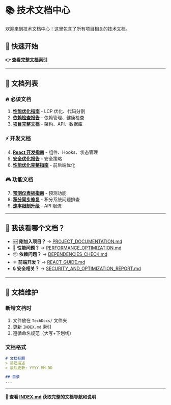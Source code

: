 # 📚 技术文档中心

欢迎来到技术文档中心！这里包含了所有项目相关的技术文档。

## 🚀 快速开始

**👉 [查看完整文档索引](./INDEX.md)**

---

## 📖 文档列表

### 🔥 必读文档
1. **[性能优化指南](./PERFORMANCE_OPTIMIZATION.md)** - LCP 优化、代码分割
2. **[依赖检查报告](./DEPENDENCIES_CHECK.md)** - 依赖管理、健康检查  
3. **[项目完整文档](./PROJECT_DOCUMENTATION.md)** - 架构、API、数据库

### ⚡ 开发文档
4. **[React 开发指南](./REACT_GUIDE.md)** - 组件、Hooks、状态管理
5. **[安全优化报告](./SECURITY_AND_OPTIMIZATION_REPORT.md)** - 安全策略
6. **[性能优化完整指南](./PERFORMANCE_OPTIMIZATION_GUIDE.md)** - 前后端优化

### 🎮 功能文档
7. **[预测仪表板指南](./PREDICTION_DASHBOARD_GUIDE.md)** - 预测功能
8. **[积分同步修复](./POINTS_SYNC_FIX.md)** - 积分系统问题排查
9. **[速率限制升级](./RATE_LIMITING_AUDIT_ERROR_UPGRADE_GUIDE.md)** - API 限流

---

## 🎯 我该看哪个文档？

- 🆕 **刚加入项目？** → [PROJECT_DOCUMENTATION.md](./PROJECT_DOCUMENTATION.md)
- 🐛 **性能问题？** → [PERFORMANCE_OPTIMIZATION.md](./PERFORMANCE_OPTIMIZATION.md)
- 📦 **依赖问题？** → [DEPENDENCIES_CHECK.md](./DEPENDENCIES_CHECK.md)
- ⚛️ **前端开发？** → [REACT_GUIDE.md](./REACT_GUIDE.md)
- 🔒 **安全相关？** → [SECURITY_AND_OPTIMIZATION_REPORT.md](./SECURITY_AND_OPTIMIZATION_REPORT.md)

---

## 📝 文档维护

### 新增文档时
1. 文件放在 `TechDocs/` 文件夹
2. 更新 `INDEX.md` 索引
3. 遵循命名规范（大写+下划线）

### 文档格式
```markdown
# 文档标题
> 简短描述
> 最后更新: YYYY-MM-DD

## 目录
...
```

---

**📖 查看 [INDEX.md](./INDEX.md) 获取完整的文档导航和说明**

